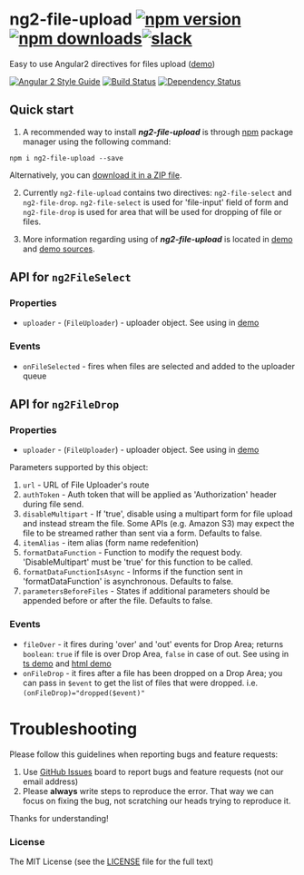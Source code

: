 # ng2-file-upload [![npm version](https://badge.fury.io/js/ng2-file-upload.svg)](http://badge.fury.io/js/ng2-file-upload) [![npm downloads](https://img.shields.io/npm/dm/ng2-file-upload.svg)](https://npmjs.org/ng2-file-upload)[![slack](https://ngx-slack.herokuapp.com/badge.svg)](https://ngx-slack.herokuapp.com)
Easy to use Angular2 directives for files upload ([demo](http://valor-software.github.io/ng2-file-upload/))

[![Angular 2 Style Guide](https://mgechev.github.io/angular2-style-guide/images/badge.svg)](https://github.com/mgechev/angular2-style-guide)
[![Build Status](https://travis-ci.org/valor-software/ng2-file-upload.svg?branch=development)](https://travis-ci.org/valor-software/ng2-file-upload)
[![Dependency Status](https://david-dm.org/valor-software/ng2-file-upload.svg)](https://david-dm.org/valor-software/ng2-file-upload)

## Quick start

1. A recommended way to install ***ng2-file-upload*** is through [npm](https://www.npmjs.com/search?q=ng2-file-upload) package manager using the following command:

  `npm i ng2-file-upload --save`

  Alternatively, you can [download it in a ZIP file](https://github.com/valor-software/ng2-file-upload/archive/master.zip).

2. Currently `ng2-file-upload` contains two directives: `ng2-file-select` and `ng2-file-drop`. `ng2-file-select` is used for 'file-input' field of form and
  `ng2-file-drop` is used for area that will be used for dropping of file or files.

3. More information regarding using of ***ng2-file-upload*** is located in
  [demo](http://valor-software.github.io/ng2-file-upload/) and [demo sources](https://github.com/valor-software/ng2-file-upload/tree/master/demo).

## API for `ng2FileSelect`

### Properties

  - `uploader` - (`FileUploader`) - uploader object. See using in [demo](https://github.com/valor-software/ng2-file-upload/blob/master/demo/components/file-upload/simple-demo.ts)

### Events
 - `onFileSelected` - fires when files are selected and added to the uploader queue

## API for `ng2FileDrop`

### Properties

  - `uploader` - (`FileUploader`) - uploader object. See using in [demo](https://github.com/valor-software/ng2-file-upload/blob/master/demo/components/file-upload/simple-demo.ts)

  Parameters supported by this object:

  1. `url` - URL of File Uploader's route
  2. `authToken` - Auth token that will be applied as 'Authorization' header during file send.
  3. `disableMultipart` - If 'true', disable using a multipart form for file upload and instead stream the file. Some APIs (e.g. Amazon S3) may expect the file to be streamed rather than sent via a form. Defaults to false.
  4. `itemAlias` - item alias (form name redefenition)
  5. `formatDataFunction` - Function to modify the request body. 'DisableMultipart' must be 'true' for this function to be called.
  6. `formatDataFunctionIsAsync` - Informs if the function sent in 'formatDataFunction' is asynchronous. Defaults to false.
  7. `parametersBeforeFiles` - States if additional parameters should be appended before or after the file. Defaults to false.

### Events

  - `fileOver` - it fires during 'over' and 'out' events for Drop Area; returns `boolean`: `true` if file is over Drop Area, `false` in case of out.
  See using in [ts demo](https://github.com/valor-software/ng2-file-upload/blob/master/demo/components/file-upload/simple-demo.ts) and
  [html demo](https://github.com/valor-software/ng2-file-upload/blob/master/demo/components/file-upload/simple-demo.html)
  - `onFileDrop` - it fires after a file has been dropped on a Drop Area; you can pass in `$event` to get the list of files that were dropped. i.e. `(onFileDrop)="dropped($event)"`

# Troubleshooting

Please follow this guidelines when reporting bugs and feature requests:

1. Use [GitHub Issues](https://github.com/valor-software/ng2-file-upload/issues) board to report bugs and feature requests (not our email address)
2. Please **always** write steps to reproduce the error. That way we can focus on fixing the bug, not scratching our heads trying to reproduce it.

Thanks for understanding!

### License

The MIT License (see the [LICENSE](https://github.com/valor-software/ng2-file-upload/blob/master/LICENSE) file for the full text)
